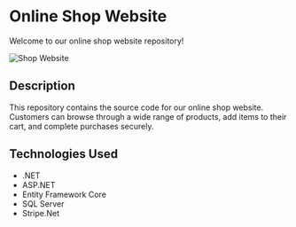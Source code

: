 # Online Shop Website

Welcome to our online shop website repository!

![Shop Website](https://github.com/NotZetka/Shop/assets/45211769/648b9c7a-7b10-47aa-bc94-ad1626e257f1)

## Description

This repository contains the source code for our online shop website. Customers can browse through a wide range of products, add items to their cart, and complete purchases securely.

## Technologies Used

- .NET
- ASP.NET
- Entity Framework Core
- SQL Server
- Stripe.Net
